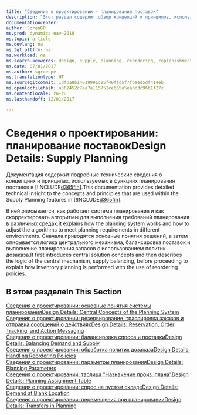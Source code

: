 ```yaml
---
title: "Сведения о проектировании — планирование поставок"
description: "Этот раздел содержит обзор концепций и принципов, используемых в функциях планирования поставок в [!INCLUDE[d365fin](includes/d365fin_md.md)]."
documentationcenter: 
author: SorenGP
ms.prod: dynamics-nav-2018
ms.topic: article
ms.devlang: na
ms.tgt_pltfrm: na
ms.workload: na
ms.search.keywords: design, supply, planning, reordering, replenishment
ms.date: 07/01/2017
ms.author: sgroespe
ms.translationtype: HT
ms.sourcegitcommit: 1dfba8b14019991c95f40ffd5f7fbaed5df414eb
ms.openlocfilehash: a362452c7ee7a115751ce665e5ea6c3c96b1f27c
ms.contentlocale: ru-ru
ms.lasthandoff: 12/01/2017

---
```

# <a name="design-details-supply-planning"></a><span data-ttu-id="a4889-103">Сведения о проектировании: планирование поставок</span><span class="sxs-lookup"><span data-stu-id="a4889-103">Design Details: Supply Planning</span></span>
<span data-ttu-id="a4889-104">Документация содержит подробные технические сведения о концепциях и принципах, используемых в функциях планирования поставок в [!INCLUDE[d365fin](includes/d365fin_md.md)].</span><span class="sxs-lookup"><span data-stu-id="a4889-104">This documentation provides detailed technical insight to the concepts and principles that are used within the Supply Planning features in [!INCLUDE[d365fin](includes/d365fin_md.md)].</span></span>  

<span data-ttu-id="a4889-105">В ней описывается, как работает система планирования и как скорректировать алгоритмы для выполнения требований планирования в различных средах.</span><span class="sxs-lookup"><span data-stu-id="a4889-105">It explains how the planning system works and how to adjust the algorithms to meet planning requirements in different environments.</span></span> <span data-ttu-id="a4889-106">Сначала приводятся основные понятия решений, а затем описывается логика центрального механизма, балансировка поставок и выполнение планирования запасов с использованием политик дозаказа.</span><span class="sxs-lookup"><span data-stu-id="a4889-106">It first introduces central solution concepts and then describes the logic of the central mechanism, supply balancing, before proceeding to explain how inventory planning is performed with the use of reordering policies.</span></span>  

## <a name="in-this-section"></a><span data-ttu-id="a4889-107">В этом разделе</span><span class="sxs-lookup"><span data-stu-id="a4889-107">In This Section</span></span>  
[<span data-ttu-id="a4889-108">Сведения о проектировании: основные понятия системы планирования</span><span class="sxs-lookup"><span data-stu-id="a4889-108">Design Details: Central Concepts of the Planning System</span></span>](design-details-central-concepts-of-the-planning-system.md)  
[<span data-ttu-id="a4889-109">Сведения о проектировании: резервирование, трассировка заказов и отправка сообщений о действиях</span><span class="sxs-lookup"><span data-stu-id="a4889-109">Design Details: Reservation, Order Tracking, and Action Messaging</span></span>](design-details-reservation-order-tracking-and-action-messaging.md)  
[<span data-ttu-id="a4889-110">Сведения о проектировании: балансировка спроса и поставки</span><span class="sxs-lookup"><span data-stu-id="a4889-110">Design Details: Balancing Demand and Supply</span></span>](design-details-balancing-demand-and-supply.md)  
[<span data-ttu-id="a4889-111">Сведения о проектировании: обработка политик дозаказа</span><span class="sxs-lookup"><span data-stu-id="a4889-111">Design Details: Handling Reordering Policies</span></span>](design-details-handling-reordering-policies.md)  
[<span data-ttu-id="a4889-112">Сведения о проектировании: параметры планирования</span><span class="sxs-lookup"><span data-stu-id="a4889-112">Design Details: Planning Parameters</span></span>](design-details-planning-parameters.md)  
[<span data-ttu-id="a4889-113">Сведения о проектировании: таблица "Назначение произ. плана"</span><span class="sxs-lookup"><span data-stu-id="a4889-113">Design Details: Planning Assignment Table</span></span>](design-details-planning-assignment-table.md)  
[<span data-ttu-id="a4889-114">Сведения о проектировании: спрос на пустом складе</span><span class="sxs-lookup"><span data-stu-id="a4889-114">Design Details: Demand at Blank Location</span></span>](design-details-demand-at-blank-location.md)  
[<span data-ttu-id="a4889-115">Сведения о проектировании: перемещения при планировании</span><span class="sxs-lookup"><span data-stu-id="a4889-115">Design Details: Transfers in Planning</span></span>](design-details-transfers-in-planning.md)

